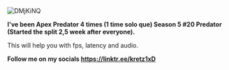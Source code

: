 ![DMjKiNQ](https://user-images.githubusercontent.com/52638857/184466392-c71a5358-0c06-493c-9e63-23a88f83b890.png)

**I've been Apex Predator 4 times (1 time solo que) Season 5 #20 Predator (Started the split 2,5 week after everyone).**

This will help you with fps, latency and audio.

**Follow me on my socials https://linktr.ee/kretz1xD**

